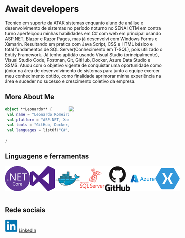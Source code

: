 # Await developers

Técnico em suporte da ATAK sistemas enquanto aluno de análise e desenvolvimento de sistemas no período noturno no SENAI CTM em contra turno aperfeiçoou minhas habilidades em C# com web em principal usando ASP.NET, Blazor e Razor Pages, mas já desenvolvi com Windows Forms e Xamarin. Resultando em pratica com Java Script, CSS e HTML básico e total fundamentos de SQL Server(Conhecimento em T-SQL), pois utilizado o Entity Framework. Já tenho aptidão usando Visual Studio (principalmente), Visual Studio Code, Postman, Git, GitHub, Docker, Azure Data Studio e SSMS. Atuou com o objetivo vigente de conquistar uma oportunidade como júnior na área de desenvolvimento de sistemas para junto a equipe exercer meu conhecimento obtido, como finalidade aprimorar minha experiência na área e suceder no sucesso e crescimento coletivo da empresa.

## More About Me

<img align="right" width="300" src="https://i2.wp.com/allhtaccess.info/wp-content/uploads/2018/03/programming.gif?fit=1281%2C716&ssl=1" />

```kotlin
object **Leonardo** {
 val name = "Leonardo Romeiro"
 val platform = "ASP.NET, Xamarin"
 val tools = "GitHub, Docker, PostMan, Visual Studio, Visual Studio Code, Azure Data Studio "
 val languages = listOf("C#", "Python", "JavaScript", "PHP", "T-SQL")

}
```

## Linguagens e ferramentas

<div style="display: flex; justify-content: space-between; align-items: center;">
  <img height="80" src="https://raw.githubusercontent.com/devicons/devicon/master/icons/dotnetcore/dotnetcore-original.svg">
  <img height="80" src="https://raw.githubusercontent.com/devicons/devicon/master/icons/visualstudio/visualstudio-plain.svg">
  <img height="80" src="https://raw.githubusercontent.com/devicons/devicon/master/icons/docker/docker-original.svg">
  <img height="80" src="https://github.com/devicons/devicon/blob/master/icons/microsoftsqlserver/microsoftsqlserver-plain-wordmark.svg">
  <img height="80" src="https://github.com/devicons/devicon/blob/master/icons/github/github-original-wordmark.svg">
  <img height="80" src="https://github.com/devicons/devicon/blob/master/icons/azure/azure-original-wordmark.svg">
  <code><img height="80" src="https://raw.githubusercontent.com/github/explore/80688e429a7d4ef2fca1e82350fe8e3517d3494d/topics/javascript/javascript.png"></code>
  <a href="https://www.w3schools.com/cs/" target="_blank" style="display: flex; align-items: center;">
    <img height="80" src="https://raw.githubusercontent.com/devicons/devicon/master/icons/csharp/csharp-original.svg" alt="csharp">
  </a>
  <code><img height="80" src="https://raw.githubusercontent.com/github/explore/80688e429a7d4ef2fca1e82350fe8e3517d3494d/topics/html/html.png"></code>
  <code><img height="80" src="https://raw.githubusercontent.com/github/explore/80688e429a7d4ef2fca1e82350fe8e3517d3494d/topics/css/css.png"></code>
  <img height="80" src="https://github.com/devicons/devicon/blob/master/icons/xamarin/xamarin-original.svg">
</div>

[linkedin]: https://www.linkedin.com/in/LeozinRomeiro/

<br>

## Rede sociais

<img height="40" src="https://github.com/devicons/devicon/blob/master/icons/linkedin/linkedin-original.svg"> [LinkedIn][linkedin]
